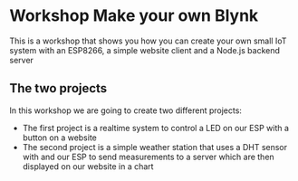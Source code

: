 # Workshop Make your own Blynk
This is a workshop that shows you how you can create your own small IoT system with an ESP8266, a simple website client and a Node.js backend server

## The two projects
In this workshop we are going to create two different projects:
- The first project is a realtime system to control a LED on our ESP with a button on a website
- The second project is a simple weather station that uses a DHT sensor with and our ESP to send measurements to a server which are then displayed on our website in a chart
